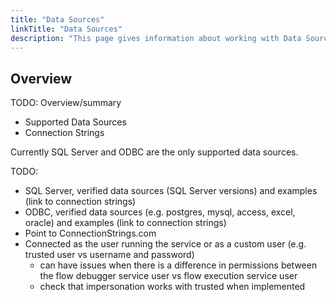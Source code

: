 ```yaml
---
title: "Data Sources"
linkTitle: "Data Sources"
description: "This page gives information about working with Data Sources."
---
```


## Overview

TODO: Overview/summary

- Supported Data Sources
- Connection Strings

Currently SQL Server and ODBC are the only supported data sources.

TODO:

- SQL Server, verified data sources (SQL Server versions) and examples (link to connection strings)
- ODBC, verified data sources (e.g. postgres, mysql, access, excel, oracle) and examples (link to connection strings)
- Point to ConnectionStrings.com
- Connected as the user running the service or as a custom user (e.g. trusted user vs username and password)
  - can have issues when there is a difference in permissions between the flow debugger service user vs flow execution service user
  - check that impersonation works with trusted when implemented
